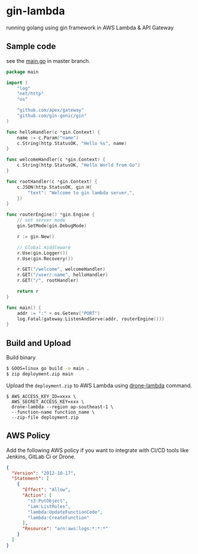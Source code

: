 # gin-lambda

running golang using gin framework in AWS Lambda &amp; API Gateway

## Sample code

see the [main.go](./main.go) in master branch.

```go
package main

import (
	"log"
	"net/http"
	"os"

	"github.com/apex/gateway"
	"github.com/gin-gonic/gin"
)

func helloHandler(c *gin.Context) {
	name := c.Param("name")
	c.String(http.StatusOK, "Hello %s", name)
}

func welcomeHandler(c *gin.Context) {
	c.String(http.StatusOK, "Hello World from Go")
}

func rootHandler(c *gin.Context) {
	c.JSON(http.StatusOK, gin.H{
		"text": "Welcome to gin lambda server.",
	})
}

func routerEngine() *gin.Engine {
	// set server mode
	gin.SetMode(gin.DebugMode)

	r := gin.New()

	// Global middleware
	r.Use(gin.Logger())
	r.Use(gin.Recovery())

	r.GET("/welcome", welcomeHandler)
	r.GET("/user/:name", helloHandler)
	r.GET("/", rootHandler)

	return r
}

func main() {
	addr := ":" + os.Getenv("PORT")
	log.Fatal(gateway.ListenAndServe(addr, routerEngine()))
}
```

## Build and Upload

Build binary

```sh
$ GOOS=linux go build -o main .
$ zip deployment.zip main
```

Upload the `deployment.zip` to AWS Lambda using [drone-lambda](https://github.com/appleboy/drone-lambda) command.

```
$ AWS_ACCESS_KEY_ID=xxxx \ 
  AWS_SECRET_ACCESS_KEY=xxx \
  drone-lambda --region ap-southeast-1 \
  --function-name function_name \
  --zip-file deployment.zip
```

## AWS Policy

Add the following AWS policy if you want to integrate with CI/CD tools like Jenkins, GitLab Ci or Drone.

```json
{
  "Version": "2012-10-17",
  "Statement": [
    {
      "Effect": "Allow",
      "Action": [
        "s3:PutObject",
        "iam:ListRoles",
        "lambda:UpdateFunctionCode",
        "lambda:CreateFunction"
      ],
      "Resource": "arn:aws:logs:*:*:*"
    }
  ]
}
```
